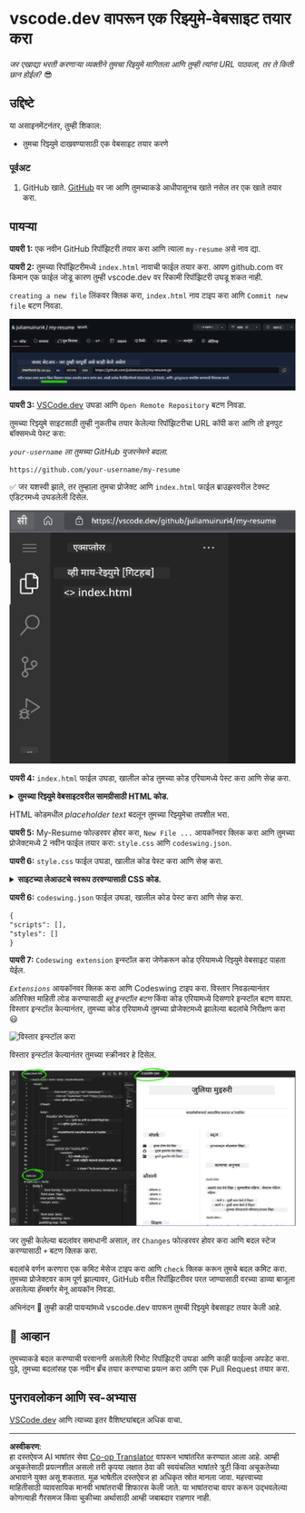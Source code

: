 <!--
CO_OP_TRANSLATOR_METADATA:
{
  "original_hash": "bd3aa6d2b879c30ea496c43aec1c49ed",
  "translation_date": "2025-08-28T16:22:12+00:00",
  "source_file": "8-code-editor/1-using-a-code-editor/assignment.md",
  "language_code": "mr"
}
-->
# vscode.dev वापरून एक रिझ्युमे-वेबसाइट तयार करा

_जर एखाद्या भरती करणाऱ्या व्यक्तीने तुमचा रिझ्युमे मागितला आणि तुम्ही त्यांना URL पाठवला, तर ते किती छान होईल?_ 😎

## उद्दिष्टे

या असाइनमेंटनंतर, तुम्ही शिकाल:

- तुमचा रिझ्युमे दाखवण्यासाठी एक वेबसाइट तयार करणे

### पूर्वअट

1. GitHub खाते. [GitHub](https://github.com/) वर जा आणि तुमच्याकडे आधीपासूनच खाते नसेल तर एक खाते तयार करा.

## पायऱ्या

**पायरी 1:** एक नवीन GitHub रिपॉझिटरी तयार करा आणि त्याला `my-resume` असे नाव द्या.

**पायरी 2:** तुमच्या रिपॉझिटरीमध्ये `index.html` नावाची फाईल तयार करा. आपण github.com वर किमान एक फाईल जोडू कारण तुम्ही vscode.dev वर रिकामी रिपॉझिटरी उघडू शकत नाही.

`creating a new file` लिंकवर क्लिक करा, `index.html` नाव टाइप करा आणि `Commit new file` बटण निवडा.

![github.com वर नवीन फाईल तयार करा](../../../../translated_images/new-file-github.com.c886796d800e8056561829a181be1382c5303da9d902d8b2dd82b68a4806e21f.mr.png)

**पायरी 3:** [VSCode.dev](https://vscode.dev) उघडा आणि `Open Remote Repository` बटण निवडा.

तुमच्या रिझ्युमे साइटसाठी तुम्ही नुकतीच तयार केलेल्या रिपॉझिटरीचा URL कॉपी करा आणि तो इनपुट बॉक्समध्ये पेस्ट करा:

_`your-username` ला तुमच्या GitHub युजरनेमने बदला._

```
https://github.com/your-username/my-resume
```

✅ जर यशस्वी झाले, तर तुम्हाला तुमचा प्रोजेक्ट आणि `index.html` फाईल ब्राउझरवरील टेक्स्ट एडिटरमध्ये उघडलेली दिसेल.

![नवीन फाईल तयार करा](../../../../translated_images/project-on-vscode.dev.e79815a9a95ee7feac72ebe5c941c91279716be37c575dbdbf2f43bea2c7d8b6.mr.png)

**पायरी 4:** `index.html` फाईल उघडा, खालील कोड तुमच्या कोड एरियामध्ये पेस्ट करा आणि सेव्ह करा.

<details>
    <summary><b>तुमच्या रिझ्युमे वेबसाइटवरील सामग्रीसाठी HTML कोड.</b></summary>
    
        <html>

            <head>
                <link href="style.css" rel="stylesheet">
                <link rel="stylesheet" href="https://cdnjs.cloudflare.com/ajax/libs/font-awesome/5.15.4/css/all.min.css">
                <title>तुमचे नाव येथे लिहा!</title>
            </head>
            <body>
                <header id="header">
                    <!-- रिझ्युमे हेडर तुमच्या नाव आणि टायटलसह -->
                    <h1>तुमचे नाव येथे लिहा!</h1>
                    <hr>
                    तुमची भूमिका!
                    <hr>
                </header>
                <main>
                    <article id="mainLeft">
                        <section>
                            <h2>संपर्क</h2>
                            <!-- संपर्क माहिती, सोशल मीडिया सहित -->
                            <p>
                                <i class="fa fa-envelope" aria-hidden="true"></i>
                                <a href="mailto:username@domain.top-level domain">तुमचा ईमेल येथे लिहा</a>
                            </p>
                            <p>
                                <i class="fab fa-github" aria-hidden="true"></i>
                                <a href="github.com/yourGitHubUsername">तुमचा युजरनेम येथे लिहा!</a>
                            </p>
                            <p>
                                <i class="fab fa-linkedin" aria-hidden="true"></i>
                                <a href="linkedin.com/yourLinkedInUsername">तुमचा युजरनेम येथे लिहा!</a>
                            </p>
                        </section>
                        <section>
                            <h2>कौशल्ये</h2>
                            <!-- तुमची कौशल्ये -->
                            <ul>
                                <li>कौशल्य 1!</li>
                                <li>कौशल्य 2!</li>
                                <li>कौशल्य 3!</li>
                                <li>कौशल्य 4!</li>
                            </ul>
                        </section>
                        <section>
                            <h2>शिक्षण</h2>
                            <!-- तुमचे शिक्षण -->
                            <h3>तुमचा कोर्स येथे लिहा!</h3>
                            <p>
                                तुमची संस्था येथे लिहा!
                            </p>
                            <p>
                                सुरुवात - समाप्ती तारीख
                            </p>
                        </section>            
                    </article>
                    <article id="mainRight">
                        <section>
                            <h2>माझ्याबद्दल</h2>
                            <!-- तुमच्याबद्दल -->
                            <p>तुमच्याबद्दल थोडक्यात लिहा!</p>
                        </section>
                        <section>
                            <h2>कामाचा अनुभव</h2>
                            <!-- तुमचा कामाचा अनुभव -->
                            <h3>नोकरीचे शीर्षक</h3>
                            <p>
                                संस्थेचे नाव येथे लिहा | सुरुवातीचा महिना – समाप्तीचा महिना
                            </p>
                            <ul>
                                    <li>कार्य 1 - तुम्ही काय केले ते लिहा!</li>
                                    <li>कार्य 2 - तुम्ही काय केले ते लिहा!</li>
                                    <li>तुमच्या योगदानाचा परिणाम/परिणाम लिहा</li>
                                    
                            </ul>
                            <h3>नोकरीचे शीर्षक 2</h3>
                            <p>
                                संस्थेचे नाव येथे लिहा | सुरुवातीचा महिना – समाप्तीचा महिना
                            </p>
                            <ul>
                                    <li>कार्य 1 - तुम्ही काय केले ते लिहा!</li>
                                    <li>कार्य 2 - तुम्ही काय केले ते लिहा!</li>
                                    <li>तुमच्या योगदानाचा परिणाम/परिणाम लिहा</li>
                                    
                            </ul>
                        </section>
                    </article>
                </main>
            </body>
        </html>
</details>

HTML कोडमधील _placeholder text_ बदलून तुमच्या रिझ्युमेचा तपशील भरा.

**पायरी 5:** My-Resume फोल्डरवर होवर करा, `New File ...` आयकॉनवर क्लिक करा आणि तुमच्या प्रोजेक्टमध्ये 2 नवीन फाईल तयार करा: `style.css` आणि `codeswing.json`.

**पायरी 6:** `style.css` फाईल उघडा, खालील कोड पेस्ट करा आणि सेव्ह करा.

<details>
        <summary><b>साइटच्या लेआउटचे स्वरूप ठरवण्यासाठी CSS कोड.</b></summary>
            
            body {
                font-family: 'Segoe UI', Tahoma, Geneva, Verdana, sans-serif;
                font-size: 16px;
                max-width: 960px;
                margin: auto;
            }
            h1 {
                font-size: 3em;
                letter-spacing: .6em;
                padding-top: 1em;
                padding-bottom: 1em;
            }

            h2 {
                font-size: 1.5em;
                padding-bottom: 1em;
            }

            h3 {
                font-size: 1em;
                padding-bottom: 1em;
            }
            main { 
                display: grid;
                grid-template-columns: 40% 60%;
                margin-top: 3em;
            }
            header {
                text-align: center;
                margin: auto 2em;
            }

            section {
                margin: auto 1em 4em 2em;
            }

            i {
                margin-right: .5em;
            }

            p {
                margin: .2em auto
            }

            hr {
                border: none;
                background-color: lightgray;
                height: 1px;
            }

            h1, h2, h3 {
                font-weight: 100;
                margin-bottom: 0;
            }
            #mainLeft {
                border-right: 1px solid lightgray;
            }
            
</details>

**पायरी 6:** `codeswing.json` फाईल उघडा, खालील कोड पेस्ट करा आणि सेव्ह करा.

    {
    "scripts": [],
    "styles": []
    }

**पायरी 7:** `Codeswing extension` इन्स्टॉल करा जेणेकरून कोड एरियामध्ये रिझ्युमे वेबसाइट पाहता येईल.

_`Extensions`_ आयकॉनवर क्लिक करा आणि Codeswing टाइप करा. विस्तार निवडल्यानंतर अतिरिक्त माहिती लोड करण्यासाठी _ब्लू इन्स्टॉल बटण_ किंवा कोड एरियामध्ये दिसणारे इन्स्टॉल बटण वापरा. विस्तार इन्स्टॉल केल्यानंतर, तुमच्या कोड एरियामध्ये तुमच्या प्रोजेक्टमध्ये झालेल्या बदलांचे निरीक्षण करा 😃

![विस्तार इन्स्टॉल करा](../../../../8-code-editor/images/install-extension.gif)

विस्तार इन्स्टॉल केल्यानंतर तुमच्या स्क्रीनवर हे दिसेल.

![Codeswing विस्तार अॅक्शनमध्ये](../../../../translated_images/after-codeswing-extension-pb.0ebddddcf73b550994947a9084e35e2836c713ae13839d49628e3c764c1cfe83.mr.png)

जर तुम्ही केलेल्या बदलांवर समाधानी असाल, तर `Changes` फोल्डरवर होवर करा आणि बदल स्टेज करण्यासाठी `+` बटण क्लिक करा.

बदलांचे वर्णन करणारा एक कमिट मेसेज टाइप करा आणि `check` क्लिक करून तुमचे बदल कमिट करा. तुमच्या प्रोजेक्टवर काम पूर्ण झाल्यावर, GitHub वरील रिपॉझिटरीवर परत जाण्यासाठी वरच्या डाव्या बाजूला असलेल्या हॅमबर्गर मेनू आयकॉन निवडा.

अभिनंदन 🎉 तुम्ही काही पायऱ्यांमध्ये vscode.dev वापरून तुमची रिझ्युमे वेबसाइट तयार केली आहे.

## 🚀 आव्हान

तुमच्याकडे बदल करण्याची परवानगी असलेली रिमोट रिपॉझिटरी उघडा आणि काही फाईल्स अपडेट करा. पुढे, तुमच्या बदलांसह एक नवीन ब्रँच तयार करण्याचा प्रयत्न करा आणि एक Pull Request तयार करा.

## पुनरावलोकन आणि स्व-अभ्यास

[VSCode.dev](https://code.visualstudio.com/docs/editor/vscode-web?WT.mc_id=academic-0000-alfredodeza) आणि त्याच्या इतर वैशिष्ट्यांबद्दल अधिक वाचा.

---

**अस्वीकरण**:  
हा दस्तऐवज AI भाषांतर सेवा [Co-op Translator](https://github.com/Azure/co-op-translator) वापरून भाषांतरित करण्यात आला आहे. आम्ही अचूकतेसाठी प्रयत्नशील असलो तरी कृपया लक्षात ठेवा की स्वयंचलित भाषांतरे त्रुटी किंवा अचूकतेच्या अभावाने युक्त असू शकतात. मूळ भाषेतील दस्तऐवज हा अधिकृत स्रोत मानला जावा. महत्त्वाच्या माहितीसाठी व्यावसायिक मानवी भाषांतराची शिफारस केली जाते. या भाषांतराचा वापर करून उद्भवलेल्या कोणत्याही गैरसमज किंवा चुकीच्या अर्थासाठी आम्ही जबाबदार राहणार नाही.